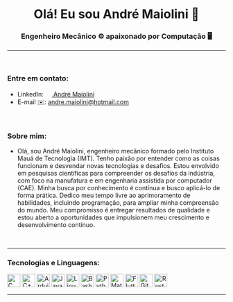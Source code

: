 <h1 align="center">Olá! Eu sou André Maiolini 🖖</h1>
<h3 align="center">Engenheiro Mecânico ⚙️ apaixonado por Computação 🖥️</h3>
<hr>
<br>
<h3 align="left">Entre em contato:</h3>
<ul>
  <li>
    LinkedIn: 
    <a href="https://www.linkedin.com/in/andremaiolini" target="_blank"> 
      <img src="https://cdn.jsdelivr.net/gh/devicons/devicon/icons/linkedin/linkedin-original.svg" width="15"/>
      André Maiolini
    </a>
  </li>
  <li>
    E-mail ✉️: <a href="https://linkedin.com/in/https://www.linkedin.com/in/andremaiolini/" target="_blank">
      andre.maiolini@hotmail.com
    </a>
  </li>
</ul>
<br>
<h3 align="left">Sobre mim:</h3>
<ul>
  <li>Olá, sou André Maiolini, engenheiro mecânico formado pelo Instituto Mauá de Tecnologia (IMT). Tenho paixão por entender como as coisas funcionam e desvendar novas tecnologias e desafios. Estou envolvido em pesquisas científicas para compreender os desafios da indústria, com foco na manufatura e em engenharia assistida por computador (CAE). Minha busca por conhecimento é contínua e busco aplicá-lo de forma prática. Dedico meu tempo livre ao aprimoramento de habilidades, incluindo programação, para ampliar minha compreensão do mundo. Meu compromisso é entregar resultados de qualidade e estou aberto a oportunidades que impulsionem meu crescimento e desenvolvimento contínuo.</li>
</ul>
<br>
<hr>
<h3 align="left">Tecnologias e Linguagens:</h3>
<p>
    <img src="https://cdn.jsdelivr.net/gh/devicons/devicon/icons/c/c-original.svg" alt="C" width="30"/>
    <img src="https://cdn.jsdelivr.net/gh/devicons/devicon/icons/cplusplus/cplusplus-original.svg" alt="C++" width="30"/>
    <img src="https://cdn.jsdelivr.net/gh/devicons/devicon/icons/arduino/arduino-original-wordmark.svg" alt="Arduino" width="30"/>
    <img src="https://cdn.jsdelivr.net/gh/devicons/devicon/icons/java/java-original.svg" alt="Java" width="30"/>
    <img src="https://cdn.jsdelivr.net/gh/devicons/devicon/icons/linux/linux-original.svg" alt="Linux" width="30"/> 
    <img src="https://cdn.jsdelivr.net/gh/devicons/devicon/icons/bash/bash-original.svg" alt="Bash" width="30"/>
    <img src="https://cdn.jsdelivr.net/gh/devicons/devicon/icons/python/python-original.svg" alt="Python" width="30"/>
    <img src="https://cdn.jsdelivr.net/gh/devicons/devicon/icons/matlab/matlab-original.svg" alt="MatLab" width="30"/>
    <img src="https://cdn.jsdelivr.net/gh/devicons/devicon/icons/flutter/flutter-original.svg" alt="Flutter" width="30"/>
    <img src="https://www.vectorlogo.zone/logos/git-scm/git-scm-icon.svg" alt="Git" width="30" height="30"/>
    <img src="https://rustacean.net/assets/rustacean-flat-happy.png" alt="Rust" height="30"/>
  </p>  
<hr>
